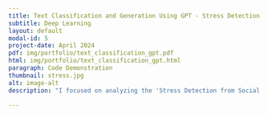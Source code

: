 ```yaml
---
title: Text Classification and Generation Using GPT - Stress Detection from Social Media Articles
subtitle: Deep Learning
layout: default
modal-id: 5
project-date: April 2024
pdf: img/portfolio/text_classification_gpt.pdf
html: img/portfolio/text_classification_gpt.html
paragraph: Code Demonstration
thumbnail: stress.jpg
alt: image-alt
description: "I focused on analyzing the 'Stress Detection from Social Media Articles' dataset obtained from Kaggle. I utilized GPT models with three distinct techniques: Zero-Shot Prompting, Few-Shot Prompting, and Fine-tuning the GPT2 Model. These techniques were employed to effectively classify stress-related posts within the dataset, aiming to enhance understanding and detection of stress signals in social media discourse."

---
```

